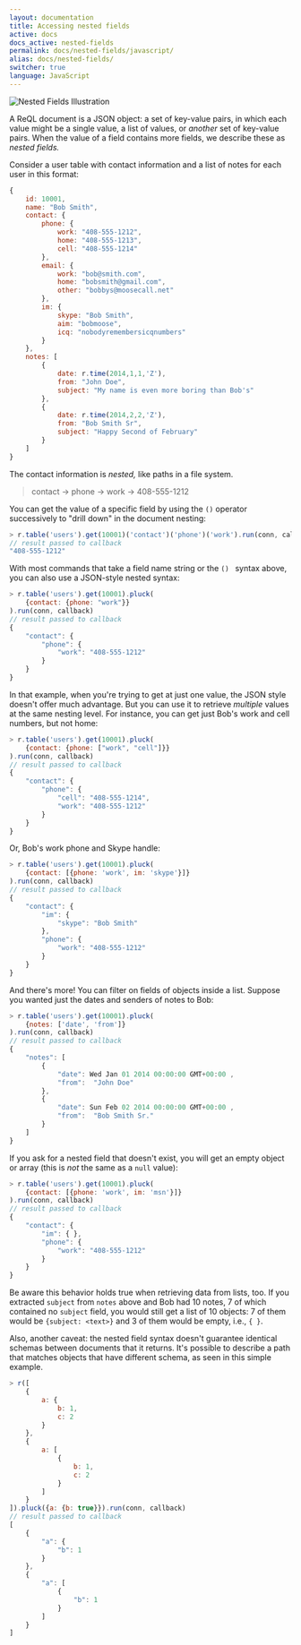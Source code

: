 ```yaml
---
layout: documentation
title: Accessing nested fields
active: docs
docs_active: nested-fields
permalink: docs/nested-fields/javascript/
alias: docs/nested-fields/
switcher: true
language: JavaScript
---
```


<img alt="Nested Fields Illustration" class="api_command_illustration"
    src="/assets/images/docs/api_illustrations/nested_fields.png" />

A ReQL document is a JSON object: a set of key-value pairs, in which each value might be a single value, a list of values, or *another* set of key-value pairs. When the value of a field contains more fields, we describe these as *nested fields.*

Consider a user table with contact information and a list of notes for each user in this format:

```js
{
	id: 10001,
	name: "Bob Smith",
	contact: {
		phone: {
			work: "408-555-1212",
			home: "408-555-1213",
			cell: "408-555-1214"
		},
		email: {
			work: "bob@smith.com",
			home: "bobsmith@gmail.com",
			other: "bobbys@moosecall.net"
		},
		im: {
			skype: "Bob Smith",
			aim: "bobmoose",
			icq: "nobodyremembersicqnumbers"
		}
	},
	notes: [
		{
			date: r.time(2014,1,1,'Z'),
			from: "John Doe",
			subject: "My name is even more boring than Bob's"
		},
		{
			date: r.time(2014,2,2,'Z'),
			from: "Bob Smith Sr",
			subject: "Happy Second of February"
		}
	]
}
```

The contact information is *nested,* like paths in a file system.

> contact &rarr; phone &rarr; work &rarr; 408-555-1212

You can get the value of a specific field by using the `()` operator successively to "drill down" in the document nesting:

```js
> r.table('users').get(10001)('contact')('phone')('work').run(conn, callback)
// result passed to callback
"408-555-1212"
```

With most commands that take a field name string or the `() ` syntax above, you can also use a JSON-style nested syntax:

```js
> r.table('users').get(10001).pluck(
	{contact: {phone: "work"}}
).run(conn, callback)
// result passed to callback
{
	"contact": {
		"phone": {
			"work": "408-555-1212"
		}
	}
}
```

In that example, when you're trying to get at just one value, the JSON style doesn't offer much advantage. But you can use it to retrieve *multiple* values at the same nesting level. For instance, you can get just Bob's work and cell numbers, but not home:

```js
> r.table('users').get(10001).pluck(
	{contact: {phone: ["work", "cell"]}}
).run(conn, callback)
// result passed to callback
{
	"contact": {
		"phone": {
			"cell": "408-555-1214",
			"work": "408-555-1212"
		}
	}
}
```

Or, Bob's work phone and Skype handle:

```js
> r.table('users').get(10001).pluck(
	{contact: [{phone: 'work', im: 'skype'}]}
).run(conn, callback)
// result passed to callback
{
	"contact": {
		"im": {
			"skype": "Bob Smith"
		},
		"phone": {
			"work": "408-555-1212"
		}
	}
}
```

And there's more! You can filter on fields of objects inside a list. Suppose you wanted just the dates and senders of notes to Bob:

```js
> r.table('users').get(10001).pluck(
	{notes: ['date', 'from']}
).run(conn, callback)
// result passed to callback
{
	"notes": [
		{
			"date": Wed Jan 01 2014 00:00:00 GMT+00:00 ,
			"from":  "John Doe"
		},
		{
			"date": Sun Feb 02 2014 00:00:00 GMT+00:00 ,
			"from":  "Bob Smith Sr."
		}
	]
}
```

If you ask for a nested field that doesn't exist, you will get an empty object or array (this is *not* the same as a `null` value):

```js
> r.table('users').get(10001).pluck(
	{contact: [{phone: 'work', im: 'msn'}]}
).run(conn, callback)
// result passed to callback
{
	"contact": {
		"im": { },
		"phone": {
			"work": "408-555-1212"
		}
	}
}
```

Be aware this behavior holds true when retrieving data from lists, too. If you extracted `subject` from `notes` above and Bob had 10 notes, 7 of which contained no `subject` field,  you would still get a list of 10 objects: 7 of them would be `{subject: <text>}` and 3 of them would be empty, i.e., `{ }`.

Also, another caveat: the nested field syntax doesn't guarantee identical schemas between documents that it returns. It's possible to describe a path that matches objects that have different schema, as seen in this simple example.

```js
> r([
    {
        a: {
            b: 1,
            c: 2
        }
    },
    {
        a: [
            {
                b: 1,
                c: 2
            }
        ]
    }
]).pluck({a: {b: true}}).run(conn, callback)
// result passed to callback
[
    {
        "a": {
            "b": 1
        }
    },
    {
        "a": [
            {
                "b": 1
            }
        ]
    }
]
```
